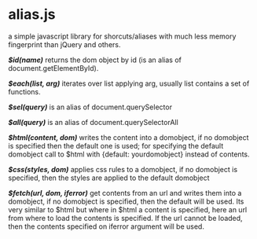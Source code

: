 # alias.js
a simple javascript library for shorcuts/aliases with much less memory fingerprint than jQuery and others.
	
_**$id(name)**_ returns the dom object by id (is an alias of document.getElementById).

_**$each(list, arg)**_ iterates over list applying arg, usually list contains a set of functions.

_**$sel(query)**_ is an alias of document.querySelector

_**$all(query)**_ is an alias of document.querySelectorAll

_**$html(content, dom)**_ writes the content into a domobject, if no domobject is specified then the default one is used; for specifying the default domobject call to $html with {default: yourdomobject} instead of contents.

_**$css(styles, dom)**_ applies css rules to a domobject, if no domobject is specified, then the styles are applied to the default domobject

_**$fetch(url, dom, iferror)**_ get contents from an url and writes them into a domobject, if no domobject is specified, then the default will be used. Its very similar to $html but where in $html a content is specified, here an url from where to load the contents is specified. If the url cannot be loaded, then the contents specified on iferror argument will be used.
